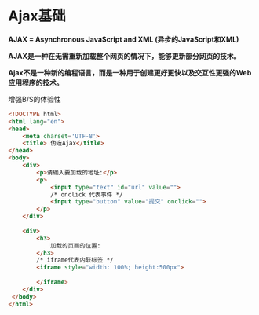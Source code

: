 # Ajax基础

**AJAX = Asynchronous JavaScript and XML (异步的JavaScript和XML)**

**AJAX是一种在无需重新加载整个网页的情况下，能够更新部分网页的技术。**

**Ajax不是一种新的编程语言，而是一种用于创建更好更快以及交互性更强的Web应用程序的技术。**





增强B/S的体验性



```html
<!DOCTYPE html>
<html lang="en">
<head>
	<meta charset='UTF-8'>
    <title> 伪造Ajax</title>
</head>
<body>
 	<div>
    	<p>请输入要加载的地址:</p>
        <p>
            <input type="text" id="url" value="">
            /* onclick 代表事件 */ 
            <input type="button" value="提交" onclick="">
        </p>
    </div>   
    
    <div>
        <h3>
            加载的页面的位置:
        </h3>
        /* iframe代表内联标签 */
        <iframe style="width: 100%; height:500px">
            
        </iframe>
    </div>
 </body>
</html>
```

